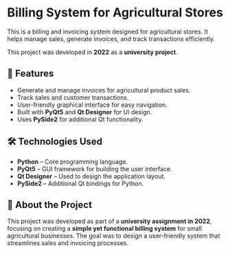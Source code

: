 # Billing System for Agricultural Stores

This is a billing and invoicing system designed for agricultural stores. It helps manage sales, generate invoices, and track transactions efficiently.  

This project was developed in **2022** as a **university project**.

## 📌 Features

- Generate and manage invoices for agricultural product sales.
- Track sales and customer transactions.
- User-friendly graphical interface for easy navigation.
- Built with **PyQt5** and **Qt Designer** for UI design.
- Uses **PySide2** for additional Qt functionality.

## 🛠️ Technologies Used

- **Python** – Core programming language.
- **PyQt5** – GUI framework for building the user interface.
- **Qt Designer** – Used to design the application layout.
- **PySide2** – Additional Qt bindings for Python.

## 📖 About the Project

This project was developed as part of a **university assignment in 2022**, focusing on creating a **simple yet functional billing system** for small agricultural businesses. The goal was to design a user-friendly system that streamlines sales and invoicing processes.
